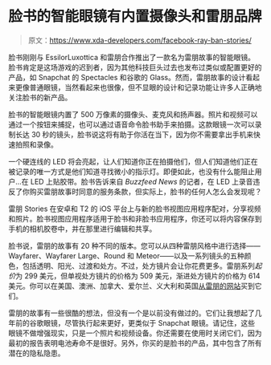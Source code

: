 # 脸书的智能眼镜有内置摄像头和雷朋品牌

> 原文：<https://www.xda-developers.com/facebook-ray-ban-stories/>

脸书刚刚与 EssilorLuxottica 和雷朋合作推出了一款名为雷朋故事的智能眼镜。脸书肯定是这场游戏的迟到者，因为其他科技巨头过去也发布过类似或配置更好的产品，如 Snapchat 的 Spectacles 和谷歌的 Glass。然而，雷朋故事的设计看起来更像普通眼镜，当然看起来也很像，但不显眼的设计和记录功能让许多人正确地关注脸书的新产品。

脸书的智能眼镜内置了 500 万像素的摄像头、麦克风和扬声器。照片和视频可以通过一个按钮来捕捉，也可以通过语音命令脸书助手来拍摄。这款眼镜一次可以录制长达 30 秒的镜头，脸书说这将有助于你活在当下，因为你不需要拿出手机来快速拍照和录像。

一个硬连线的 LED 将会亮起，让人们知道你正在拍摄他们，但人们知道他们正在被记录的唯一方式是他们知道寻找微小的指示灯。即便如此，也没有什么能阻止用户...在 LED 上贴胶带。脸书告诉来自 *Buzzfeed News* 的记者，在 LED 上录音违反了你购买雷朋故事时同意的服务条款，但实际上，脸书的任何人怎么会发现呢？

雷朋 Stories 在安卓和 T2 的 iOS 平台上与新的脸书视图应用程序配对，分享视频和照片。脸书视图应用程序适用于脸书和非脸书应用程序，你还可以将内容保存到手机的相机胶卷中，并在那里进行编辑和共享。

脸书说，雷朋的故事有 20 种不同的版本。您可以从四种雷朋风格中进行选择——Wayfarer、Wayfarer Large、Round 和 Meteor——以及一系列镜头的五种颜色，包括透明、阳光、过渡和处方。不过，处方镜片会让你花费更多。雷朋系列*起价*为 299 美元，但单视处方镜片的价格为 509 美元，渐进处方镜片的价格为 614 美元。你可以在美国、澳洲、加拿大、爱尔兰、义大利和英国[从雷朋的网站](http://www.ray-ban.com/discover-ray-ban-stories)买到它们。

雷朋的故事有一些很酷的想法，但没有一个是以前没有做过的。它们让我想起了几年前的谷歌眼镜，尽管执行起来更好，更类似于 Snapchat 眼镜。请记住，这些眼镜不做增强现实，只是一个照片和视频设备。你还需要在使用时关闭它们，因为最初的报告表明电池寿命不是很好。另外，你买的是脸书的产品，其中包含了所有潜在的隐私隐患。